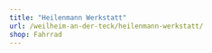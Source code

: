 ```yaml
---
title: "Heilenmann Werkstatt"
url: /weilheim-an-der-teck/heilenmann-werkstatt/
shop: Fahrrad
---
```

